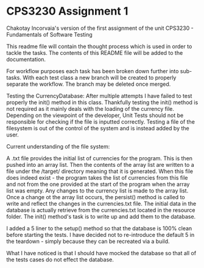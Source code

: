 # CPS3230 Assignment 1
Chakotay Incorvaia's version of the first assignment of the unit CPS3230 - Fundamentals of Software Testing

This readme file will contain the thought process which is used in order to tackle the tasks.
The contents of this README file will be added to the documentation.


For workflow purposes each task has been broken down further into sub-tasks.
With each test class a new branch will be created to properly separate the workflow.
The branch may be deleted once merged.

Testing the CurrencyDatabase:
After multiple attempts I have failed to test properly the init() method in this class.
Thankfully testing the init() method is not required as it mainly deals with the loading of the 
currency file. Depending on the viewpoint of the developer, Unit Tests should not be
responsible for checking if the file is inputted correctly. Testing a file of the filesystem is out
of the control of the system and is instead added by the user.

Current understanding of the file system: 

A .txt file provides the initial list of currencies for the program. This is then pushed into an
array list. Then the contents of the array list are written to a file under the /target/ directory meaning that it
is generated. When this file does indeed exist - the program takes the list of currencies from this file
and not from the one provided at the start of the program when the array list was empty.
Any changes to the currency list is made to the array list. Once a change ot the array list occurs, the persist() method
is called to write and reflect the changes in the currencies.txt file.
The initial data in the database is actually retrieve from the currencies.txt located
in the resource folder. The init() method's task is to write up and add them to the database.

I added a 5 liner to the setup() method so that the database is 100% clean before starting the tests.
I have decided not to re-introduce the default 5 in the teardown - simply because they can be recreated via
a build. 

What I have noticed is that I should have mocked the database so that all of the tests cases do not
effect the database.
